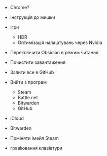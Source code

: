 - Chrome?
- Інструкція до мишки
- Ігри
	- HDR
	- Оптимізація налаштувань через Nvidia

- Переключити Obsidian в режим читання
- Почистити завантаження
- Залити все в GitHub
- Вийти з програм
	- Steam
	- Battle.net
	- Bitwarden
	- GitHub

- iCloud
- Bitwarden
- Поміняти імейл Steam
- гравіювання клавіатури